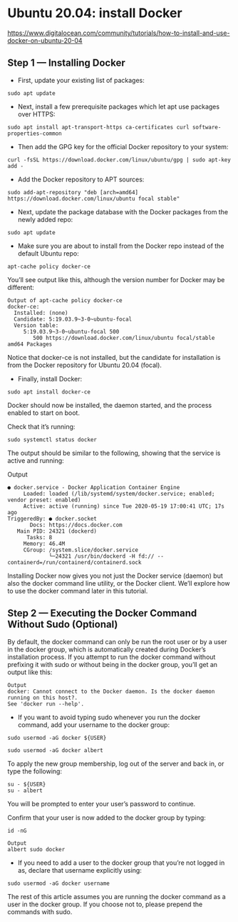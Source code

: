 
# Ubuntu 20.04: install Docker

https://www.digitalocean.com/community/tutorials/how-to-install-and-use-docker-on-ubuntu-20-04


## Step 1 — Installing Docker

- First, update your existing list of packages:

`sudo apt update`
 
- Next, install a few prerequisite packages which let apt use packages over HTTPS:

`sudo apt install apt-transport-https ca-certificates curl software-properties-common`
 
- Then add the GPG key for the official Docker repository to your system:

`curl -fsSL https://download.docker.com/linux/ubuntu/gpg | sudo apt-key add -`
 
- Add the Docker repository to APT sources:

`sudo add-apt-repository "deb [arch=amd64] https://download.docker.com/linux/ubuntu focal stable"`
 
- Next, update the package database with the Docker packages from the newly added repo:

`sudo apt update`
 
- Make sure you are about to install from the Docker repo instead of the default Ubuntu repo:

`apt-cache policy docker-ce`
 
You’ll see output like this, although the version number for Docker may be different:

```
Output of apt-cache policy docker-ce
docker-ce:
  Installed: (none)
  Candidate: 5:19.03.9~3-0~ubuntu-focal
  Version table:
     5:19.03.9~3-0~ubuntu-focal 500
        500 https://download.docker.com/linux/ubuntu focal/stable amd64 Packages
 ```

Notice that docker-ce is not installed, but the candidate for installation is from the Docker repository for Ubuntu 20.04 (focal).

- Finally, install Docker:

`sudo apt install docker-ce`
 
Docker should now be installed, the daemon started, and the process enabled to start on boot. 

Check that it’s running:

`sudo systemctl status docker`
 
The output should be similar to the following, showing that the service is active and running:

Output
```
● docker.service - Docker Application Container Engine
     Loaded: loaded (/lib/systemd/system/docker.service; enabled; vendor preset: enabled)
     Active: active (running) since Tue 2020-05-19 17:00:41 UTC; 17s ago
TriggeredBy: ● docker.socket
       Docs: https://docs.docker.com
   Main PID: 24321 (dockerd)
      Tasks: 8
     Memory: 46.4M
     CGroup: /system.slice/docker.service
             └─24321 /usr/bin/dockerd -H fd:// --containerd=/run/containerd/containerd.sock
```
Installing Docker now gives you not just the Docker service (daemon) but also the docker command line utility, or the Docker client. We’ll explore how to use the docker command later in this tutorial.


## Step 2 — Executing the Docker Command Without Sudo (Optional)

By default, the docker command can only be run the root user or by a user in the docker group, which is automatically created during Docker’s installation process. If you attempt to run the docker command without prefixing it with sudo or without being in the docker group, you’ll get an output like this:
```
Output
docker: Cannot connect to the Docker daemon. Is the docker daemon running on this host?.
See 'docker run --help'.
```

- If you want to avoid typing sudo whenever you run the docker command, add your username to the docker group:


```
sudo usermod -aG docker ${USER}

sudo usermod -aG docker albert
```

 
To apply the new group membership, log out of the server and back in, or type the following:
```
su - ${USER}
su - albert

```
You will be prompted to enter your user’s password to continue.

Confirm that your user is now added to the docker group by typing:

`id -nG`
 
```
Output
albert sudo docker

```

- If you need to add a user to the docker group that you’re not logged in as, declare that username explicitly using:

`sudo usermod -aG docker username`
 
The rest of this article assumes you are running the docker command as a user in the docker group. If you choose not to, please prepend the commands with sudo.



